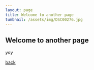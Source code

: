 ```yaml
---
layout: page
title: Welcome to another page
tumbnail: /assets/img/DSC00276.jpg
---
```


## Welcome to another page

_yay_

[back](./)
